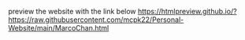 preview the website with the link below
https://htmlpreview.github.io/?https://raw.githubusercontent.com/mcpk22/Personal-Website/main/MarcoChan.html
